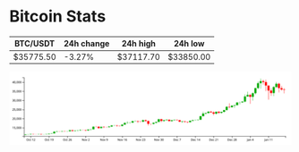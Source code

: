 # Bitcoin Stats

BTC/USDT|24h change|24h high|24h low|
|---|---|---|---|
|$35775.50|-3.27%|$37117.70|$33850.00|

<img src="./chart.svg">
